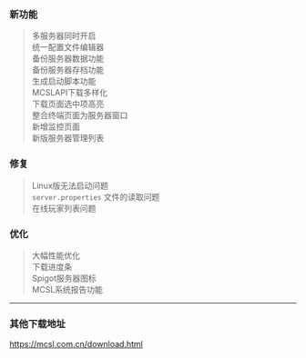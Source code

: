 <!-- > [!IMPORTANT]  
> 这是一个测试版，仅可在[QQ群 · MCSL2·官方交流群](https://mcsl.com.cn/links/mcsl2-qq-group.html)中下载，并且需要申请内测权限。  
> 您可前往[该页面](https://mcsl.com.cn/join-preview.html)申请内测权限。   -->

### 新功能  

> 多服务器同时开启  
> 统一配置文件编辑器  
> 备份服务器数据功能  
> 备份服务器存档功能  
> 生成启动脚本功能  
> MCSLAPI下载多样化  
> 下载页面选中项高亮  
> 整合终端页面为服务器窗口  
> 新增监控页面  
> 新版服务器管理列表  

### 修复  

> Linux版无法启动问题  
> `server.properties` 文件的读取问题  
> 在线玩家列表问题

### 优化  

> 大幅性能优化  
> 下载进度条  
> Spigot服务器图标  
> MCSL系统报告功能  

___

### 其他下载地址

<https://mcsl.com.cn/download.html>
